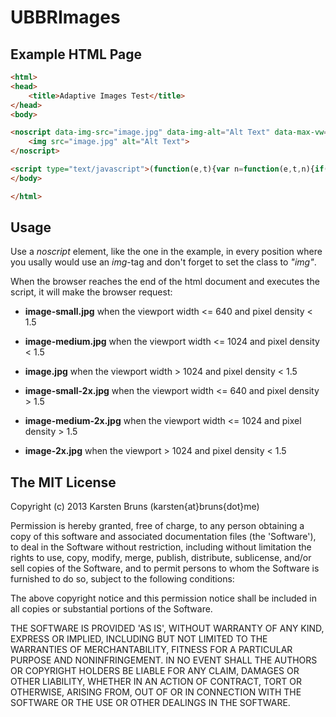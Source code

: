 
UBBRImages
==========

Example HTML Page
-----------------

```html
<html>
<head>
	<title>Adaptive Images Test</title>
</head>
<body>

<noscript data-img-src="image.jpg" data-img-alt="Alt Text" data-max-vw="640,1024" data-appendix="small,medium" class="img">
	<img src="image.jpg" alt="Alt Text">
</noscript>

<script type="text/javascript">(function(e,t){var n=function(e,t,n){if(e.attachEvent){e["e"+t+n]=n;e[t+n]=function(){e["e"+t+n](window.event)};e.attachEvent("on"+t,e[t+n])}else e.addEventListener(t,n,!1)},r=function(){var n=e,r="inner";if(!("innerWidth"in e)){r="client";n=t.documentElement||t.body}return{width:n[r+"Width"],height:n[r+"Height"]}},i=function(e,t){return e.replace(/\.\w+$/,function(e){return"-"+t+e})},s=function(){var n=!1,s=t.querySelectorAll("noscript.img");if(e.devicePixelRatio>1)n=!0;else{var o="(-o-min-device-pixel-ratio:3/2),(min-resolution:1.5dppx)";e.matchMedia&&e.matchMedia(o).matches&&(n=!0)}for(var u=s.length-1;u>=0;u--){var a=function(e,t){return e.getAttribute(t)},f=s[u],l=a(f,"data-img-src"),c=a(f,"data-appendix"),h=a(f,"data-max-vw"),p=undefined,v=r().width,m=!1,g=a(f,"data-img-id");p=t.getElementById(g);if(!g){p=new Image;m=!0;p.id="img"+u;f.setAttribute("data-img-id",p.id)}if(c&&h){var y=c.split(","),b=h.split(",");for(var E=0;E<Math.min(b.length,y.length);E++){var S=y[E],x=parseInt(b[E]);if(x>=v){l=i(l,S);break}}}n&&(l=i(l,"2x"));p.src!=l&&(p.src=l);if(m){for(var E=f.attributes.length-1;E>=0;E--){var T=f.attributes[E],N=T.name;N.slice(0,8)=="data-img"&&N!="data-img-src"&&p.setAttribute(N.slice(9),T.value)}f.parentNode.insertBefore(p,f)}}};s();n(e,"resize",s)})(window,document);</script>
</body>

</html>
```

Usage
-----
Use a _noscript_ element, like the one in the example, in every position where you usally would use an _img_-tag and don't forget to set the class to _"img"_.


When the browser reaches the end of the html document and executes the script, it will make the browser request:

* __image-small.jpg__ when the viewport width <= 640 and pixel density < 1.5
* __image-medium.jpg__ when the viewport width <= 1024 and pixel density < 1.5
* __image.jpg__ when the viewport width > 1024 and pixel density < 1.5

* __image-small-2x.jpg__ when the viewport width <= 640 and pixel density > 1.5
* __image-medium-2x.jpg__ when the viewport width <= 1024 and pixel density > 1.5
* __image-2x.jpg__ when the viewport > 1024 and pixel density < 1.5






The MIT License
---------------

Copyright (c) 2013 Karsten Bruns (karsten{at}bruns{dot}me)

Permission is hereby granted, free of charge, to any person obtaining
a copy of this software and associated documentation files (the
'Software'), to deal in the Software without restriction, including
without limitation the rights to use, copy, modify, merge, publish,
distribute, sublicense, and/or sell copies of the Software, and to
permit persons to whom the Software is furnished to do so, subject to
the following conditions:

The above copyright notice and this permission notice shall be
included in all copies or substantial portions of the Software.

THE SOFTWARE IS PROVIDED 'AS IS', WITHOUT WARRANTY OF ANY KIND,
EXPRESS OR IMPLIED, INCLUDING BUT NOT LIMITED TO THE WARRANTIES OF
MERCHANTABILITY, FITNESS FOR A PARTICULAR PURPOSE AND NONINFRINGEMENT.
IN NO EVENT SHALL THE AUTHORS OR COPYRIGHT HOLDERS BE LIABLE FOR ANY
CLAIM, DAMAGES OR OTHER LIABILITY, WHETHER IN AN ACTION OF CONTRACT,
TORT OR OTHERWISE, ARISING FROM, OUT OF OR IN CONNECTION WITH THE
SOFTWARE OR THE USE OR OTHER DEALINGS IN THE SOFTWARE.